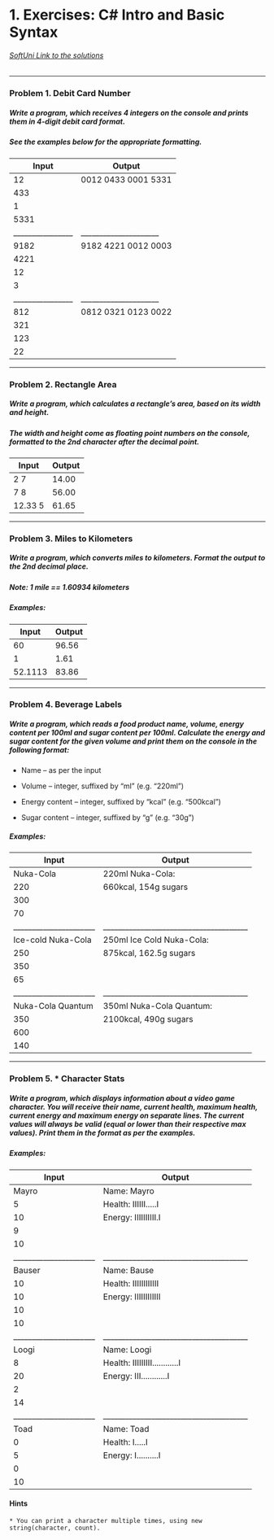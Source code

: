 ﻿
 # 1. Exercises: C# Intro and Basic Syntax 
###### [SoftUni Link to the solutions](https://judge.softuni.bg/Contests/577)

******************************************************************************************************************* 

 ### Problem 1. Debit Card Number 

 ##### Write a program, which receives 4 integers on the console and prints them in 4-digit debit card format.
 ##### See the examples below for the appropriate formatting.

| Input          |  Output             |
|----------------|---------------------|
| 12             | 0012 0433 0001 5331 |
| 433            |                     |
| 1              |                     |
| 5331           |                     |
|________________|_____________________|
| 9182           | 9182 4221 0012 0003 |
| 4221           |                     |
| 12             |                     |
| 3              |                     |
|________________|_____________________|
| 812            | 0812 0321 0123 0022 |
| 321            |                     |
| 123            |                     |
| 22             |                     |
*******************************************************************************************************************



 ### Problem 2. Rectangle Area

 ##### Write a program, which calculates a rectangle’s area, based on its width and height. 
 ##### The width and height come as floating point numbers on the console, formatted to the 2nd character after the decimal point.

| Input   | Output |
|---------|--------|
| 2 7     | 14.00  |
| 7 8     | 56.00  |
| 12.33 5 | 61.65  |

*******************************************************************************************************************

 ### Problem 3. Miles to Kilometers

 ##### Write a program, which converts miles to kilometers. Format the output to the 2nd decimal place.
 ##### Note: 1 mile == 1.60934 kilometers
 ##### Examples:


| Input   | Output |
|---------|--------|
| 60      | 96.56  |
| 1       | 1.61   |
| 52.1113 | 83.86  |
 
 
*******************************************************************************************************************

 ### Problem 4. Beverage Labels

 ##### Write a program, which reads a food product name, volume, energy content per 100ml and sugar content per 100ml. Calculate the energy and sugar content for the given volume and print them on the console in the following format:

 * Name – as per the input

 * Volume – integer, suffixed by “ml” (e.g. “220ml”)

 * Energy content – integer, suffixed by “kcal” (e.g. “500kcal”)

 * Sugar content – integer, suffixed by “g” (e.g. “30g”) 

 ##### Examples:

| Input                | Output                                |
|----------------------|---------------------------------------|
|Nuka-Cola             | 220ml Nuka-Cola:                      |
|220                   | 660kcal, 154g sugars                  |
|300                   |                                       |
|70                    |                                       |
|______________________|_______________________________________|
|Ice-cold Nuka-Cola    | 250ml Ice Cold Nuka-Cola:             |
|250                   | 875kcal, 162.5g sugars                |
|350                   |                                       |
|65                    |                                       |
|______________________|_______________________________________|
|Nuka-Cola Quantum     | 350ml Nuka-Cola Quantum:              |
|350                   | 2100kcal, 490g sugars                 |
|600                   |                                       |
|140                   |                                       |

*******************************************************************************************************************

 ### Problem 5. * Character Stats

 ##### Write a program, which displays information about a video game character. You will receive their name, current health, maximum health, current energy and maximum energy on separate lines. The current values will always be valid (equal or lower than their respective max values). Print them in the format as per the examples.

 ##### Examples:

| Input                | Output                                |
|----------------------|---------------------------------------|
|Mayro                 | Name: Mayro                           |
|5                     | Health: IIIIII.....I|||||||||||||||||||
|10                    | Energy: IIIIIIIIII.I                  |
|9                     |                                       |
|10                    |                                       |
|______________________|_______________________________________|
|Bauser                | Name: Bause                           |
|10                    | Health: IIIIIIIIIIII|||||||||||||||||||
|10                    | Energy: IIIIIIIIIIII                  |
|10                    |                                       |
|10                    |                                       |
|______________________|_______________________________________|
|Loogi                 | Name: Loogi                           |
|8                     | Health: IIIIIIIII............I        |
|20                    | Energy: III............I              |
|2                     |                                       |
|14                    |                                       |
|______________________|_______________________________________|
|Toad                  | Name: Toad                            |
|0                     | Health: I.....I                       |
|5                     | Energy: I..........I|||||||||||||||||||
|0                     |                                       |
|10                    |                                       |


 #### Hints
    * You can print a character multiple times, using new string(character, count).

